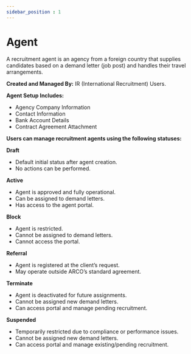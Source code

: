 ```yaml
---
sidebar_position : 1
---
```


# Agent

A recruitment agent is an agency from a foreign country that supplies candidates based on a demand letter (job post) and handles their travel arrangements.

**Created and Managed By:**
IR (International Recruitment) Users.

**Agent Setup Includes:**

  - Agency Company Information
  - Contact Information
  - Bank Account Details
  - Contract Agreement Attachment

**Users can manage recruitment agents using the following statuses:**

**Draft**

  - Default initial status after agent creation.
  - No actions can be performed.

**Active**

  - Agent is approved and fully operational.
  - Can be assigned to demand letters.
  - Has access to the agent portal.

**Block**

  - Agent is restricted.
  - Cannot be assigned to demand letters.
  - Cannot access the portal.

**Referral**

  - Agent is registered at the client’s request.
  - May operate outside ARCO’s standard agreement.

**Terminate**

  - Agent is deactivated for future assignments.
  - Cannot be assigned new demand letters.
  - Can access portal and manage pending recruitment.

**Suspended**

  - Temporarily restricted due to compliance or performance issues.
  - Cannot be assigned new demand letters.
  - Can access portal and manage existing/pending recruitment.